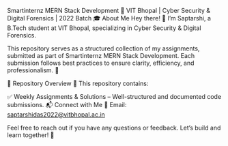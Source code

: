 Smartinternz MERN Stack Development
📌 VIT Bhopal | Cyber Security & Digital Forensics | 2022 Batch
🎓 About Me
Hey there! 👋 I’m Saptarshi, a B.Tech student at VIT Bhopal, specializing in Cyber Security & Digital Forensics.

This repository serves as a structured collection of my assignments, submitted as part of Smartinternz MERN Stack Development. Each submission follows best practices to ensure clarity, efficiency, and professionalism. 🚀

📂 Repository Overview
📌 This repository contains:

✅ Weekly Assignments & Solutions – Well-structured and documented code submissions.
📬 Connect with Me
💌 Email: saptarshidas2022@vitbhopal.ac.in

Feel free to reach out if you have any questions or feedback. Let’s build and learn together! 🚀
